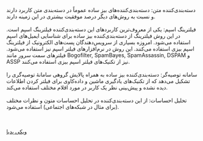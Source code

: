 دسته‌بندی‌کننده متن: دسته‌بندی‌کننده‌های بیز ساده عموماً در دسته‌بندی متن کاربرد دارند و نسبت به روش‌های دیگر درصد موفقیت بیشتری در این زمینه دارند.
<br><br>
فیلترینگ اسپم: یکی از معروف‌ترین کاربردهای این دسته‌بندی‌کننده فیلترینگ اسپم است. در این روش فیلترینگ از دسته‌بندی‌کننده بیز ساده برای شناسایی ایمیل‌های اسپم استفاده می‌شود. امروزه بسیاری از سرویس‌دهندگان پست‌های الکترونیک از فیلترینگ اسپم بیزی استفاده می‌کنند. این روش در نرم‌افزارهای فیلتر اسپم نیز استفاده می‌شود. فیلترهای سمت سرور مانند Bogofilter, SpamBayes, SpamAssassin, DSPAM و ASSP نیز از تکنیک‌های فیلتر اسپم بیزی استفاده می‌کنند.
<br><br>
سامانه توصیه‌گر: دسته‌بندی‌کننده بیز ساده به همراه پالایش گروهی سامانهٔ توصیه‌گری را تشکیل می‌دهد که از تکنیک‌های یادگیری ماشین و داده‌کاوی برای فیلتر کردن اطلاعات دیده نشده و پیش‌بینی نظر یک کاربر در مورد اقلام مختلف استفاده می‌کند.
<br><br>
تحلیل احساسات: از این دسته‌بندی‌کننده در تحلیل احساسات متون و نظرات مختلف (برای مثال در شبکه‌های اجتماعی) استفاده می‌شود.
<br><br>

<br>[ ویکی پدیا](https://fa.wikipedia.org/wiki/%D8%AF%D8%B3%D8%AA%D9%87%E2%80%8C%D8%A8%D9%86%D8%AF%DB%8C%E2%80%8C%DA%A9%D9%86%D9%86%D8%AF%D9%87_%D8%A8%DB%8C%D8%B2_%D8%B3%D8%A7%D8%AF%D9%87)
<br><br>

